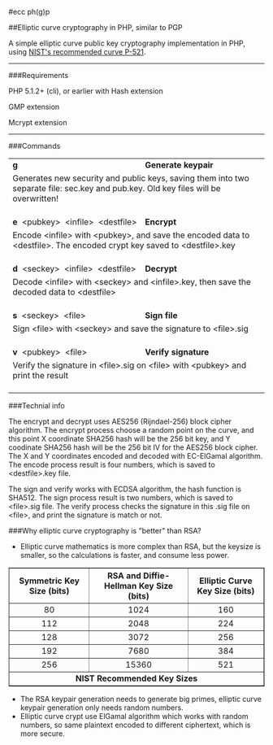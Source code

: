 #ecc ph(g)p

##Elliptic curve cryptography in PHP, similar to PGP

A simple elliptic curve public key cryptography implementation in PHP, using <a href="http://csrc.nist.gov/groups/ST/toolkit/documents/dss/NISTReCur.pdf" target="_blank">NIST's recommended curve P-521</a>.

---

###Requirements

PHP 5.1.2+ (cli), or earlier with Hash extension

GMP extension

Mcrypt extension

---

###Commands

<table border="0" cellspacing="0" cellpadding="3">
<tr>
<td><b>g</b></td>
<td><b>Generate keypair</b></td>
</tr>
<tr>
<td colspan="2">Generates new security and public keys, saving them into two separate file: sec.key and pub.key. Old key files will be overwritten!<br/><br/></td>
</tr>
<tr>
<td width="1%" nowrap><b>e</b>&nbsp;&nbsp;&lt;pubkey&gt;&nbsp;&nbsp;&lt;infile&gt;&nbsp;&nbsp;&lt;destfile&gt;</td>
<td><b>Encrypt</b></td>
</tr>
<tr>
<td colspan="2">Encode &lt;infile&gt; with &lt;pubkey&gt;, and save the encoded data to &lt;destfile&gt;. The encoded crypt key saved to &lt;destfile&gt;.key<br/><br/></td>
</tr>
<tr>
<td><b>d</b>&nbsp;&nbsp;&lt;seckey&gt;&nbsp;&nbsp;&lt;infile&gt;&nbsp;&nbsp;&lt;destfile&gt;</td>
<td><b>Decrypt</b></td>
</tr>
<tr>
<td colspan="2">Decode &lt;infile&gt; with &lt;seckey&gt; and &lt;infile&gt;.key, then save the decoded data to &lt;destfile&gt;<br/><br/></td>
</tr>
<td><b>s</b>&nbsp;&nbsp;&lt;seckey&gt;&nbsp;&nbsp;&lt;file&gt;</td>
<td><b>Sign file</b></td>
</tr>
<tr>
<td colspan="2">Sign &lt;file&gt; with &lt;seckey&gt; and save the signature to &lt;file&gt;.sig<br/><br/></td>
</tr>
<tr>
<td><b>v</b>&nbsp;&nbsp;&lt;pubkey&gt;&nbsp;&nbsp;&lt;file&gt;</td>
<td><b>Verify signature</b></td>
</tr>
<tr>
<td colspan="2">Verify the signature in &lt;file&gt;.sig on &lt;file&gt; with &lt;pubkey&gt; and print the result<br/><br/></td>
</tr>
</table>

###Technial info

The encrypt and decrypt uses AES256 (Rijndael-256) block cipher algorithm. The encrypt process choose a random point on the curve, and this point X coordinate SHA256 hash will be the 256 bit key, and Y coodinate SHA256 hash will be the 256 bit IV for the AES256 block cipher. The X and Y coordinates encoded and decoded with EC-ElGamal algorithm. The encode process result is four numbers, which is saved to &lt;destfile&gt;.key file.

The sign and verify works with ECDSA algorithm, the hash function is SHA512. The sign process result is two numbers, which is saved to &lt;file&gt;.sig file. The verify process checks the signature in this .sig file on &lt;file&gt;, and print the signature is match or not.

###Why elliptic curve cryptography is "better" than RSA?

<ul>
<li>Elliptic curve mathematics is more complex than RSA, but the keysize is smaller, so the calculations is faster, and consume less power.</li>
</ul>

<table border="1" cellspacing="0" cellpadding="10">
    <th align="center">Symmetric Key Size (bits)</th>
	<th align="center">RSA and Diffie-Hellman Key Size (bits)</th>
	<th align="center">Elliptic Curve Key Size (bits)</th>
  <tr>
    <td align="center">80</td>
	<td align="center">1024</td>
	<td align="center">160</td>
  </tr>
  <tr id="highlight">
    <td align="center">112</td>
	<td align="center">2048</td>
	<td align="center">224</td>
  </tr>
  <tr>
    <td align="center">128</td>
	<td align="center">3072</td>
	<td align="center">256</td>
  </tr>  
  <tr id="highlight">
    <td align="center">192</td>
	<td align="center">7680</td>
	<td align="center">384</td>
  </tr>
  <tr>
    <td align="center">256</td>
	<td align="center">15360</td>
	<td align="center">521</td>
  </tr> 
  <tr><td colspan="3" align="center"><b>NIST Recommended Key Sizes</b></td></tr> 
</table>

<ul>
<li>The RSA keypair generation needs to generate big primes, elliptic curve keypair generation only needs random numbers.</li>
<li>Elliptic curve crypt use ElGamal algorithm which works with random numbers, so same plaintext encoded to different ciphertext, which is more secure.</li>
</ul>
